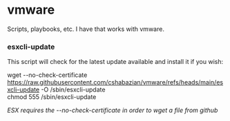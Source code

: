 # vmware
Scripts, playbooks, etc. I have that works with vmware.


### esxcli-update
This script will check for  the latest update available and install it if you wish:   

wget --no-check-certificate https://raw.githubusercontent.com/cshabazian/vmware/refs/heads/main/esxcli-update -O /sbin/esxcli-update  
    chmod 555 /sbin/esxcli-update   

    
*ESX requires the --no-check-certificate in order to wget a file from github*
